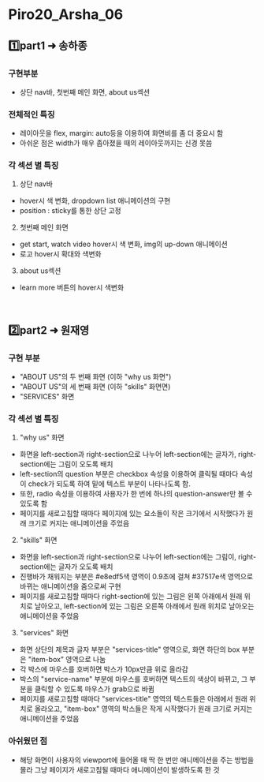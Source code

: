 # Piro20_Arsha_06

<!------------------------------------- part 1: 하종 ---------------------------------------->

## 1️⃣part1 ➜ 송하종

### 구현부분

- 상단 nav바, 첫번째 메인 화면, about us섹션

### 전체적인 특징

- 레이아웃을 flex, margin: auto등을 이용하여 화면비를 좀 더 중요시 함
- 아쉬운 점은 width가 매우 좁아졌을 때의 레이아웃까지는 신경 못씀

### 각 섹션 별 특징

1. 상단 nav바

- hover시 색 변화, dropdown list 애니메이션의 구현
- position : sticky를 통한 상단 고정

2. 첫번째 메인 화면

- get start, watch video hover시 색 변화, img의 up-down 애니메이션
- 로고 hover시 확대와 색변화

3. about us섹션

- learn more 버튼의 hover시 색변화

<br>

<!------------------------------------- part 2: 재영 ---------------------------------------->

## 2️⃣part2 ➜ 원재영

### 구현 부분

- "ABOUT US"의 두 번째 화면 (이하 "why us 화면")
- "ABOUT US"의 세 번째 화면 (이하 "skills" 화면면)
- "SERVICES" 화면
  <br>

### 각 섹션 별 특징

1. "why us" 화면

- 화면을 left-section과 right-section으로 나누어 left-section에는 글자가, right-section에는 그림이 오도록 배치
- left-section의 question 부분은 checkbox 속성을 이용하여 클릭될 때마다 속성이 check가 되도록 하여 밑에 텍스트 부분이 나타나도록 함.
- 또한, radio 속성을 이용하여 사용자가 한 번에 하나의 question-answer만 볼 수 있도록 함
- 페이지를 새로고침할 때마다 페이지에 있는 요소들이 작은 크기에서 시작했다가 원래 크기로 커지는 애니메이션을 주었음

2. "skills" 화면

- 화면을 left-section과 right-section으로 나누어 left-section에는 그림이, right-section에는 글자가 오도록 배치
- 진행바가 채워지는 부분은 #e8edf5색 영역이 0.9초에 걸쳐 #37517e색 영역으로 바뀌는 애니메이션을 줌으로써 구현
- 페이지를 새로고침할 때마다 right-section에 있는 그림은 왼쪽 아래에서 원래 위치로 날아오고, left-section에 있는 그림은 오른쪽 아래에서 원래 위치로 날아오는 애니메이션을 주었음

3. "services" 화면

- 화면 상단의 제목과 글자 부분은 "services-title" 영역으로, 화면 하단의 box 부분은 "item-box" 영역으로 나눔
- 각 박스에 마우스를 호버하면 박스가 10px만큼 위로 올라감
- 박스의 "service-name" 부분에 마우스를 호버하면 텍스트의 색상이 바뀌고, 그 부분을 클릭할 수 있도록 마우스가 grab으로 바뀜
- 페이지를 새로고침할 때마다 "services-title" 영역의 텍스트들은 아래에서 원래 위치로 올라오고, "item-box" 영역의 박스들은 작게 시작했다가 원래 크기로 커지는 애니메이션을 주었음

### 아쉬웠던 점

- 해당 화면이 사용자의 viewport에 들어올 때 딱 한 번만 애니메이션을 주는 방법을 몰라 그냥 페이지가 새로고침될 때마다 애니메이션이 발생하도록 한 것

<br>

<!------------------------------------- part 3: 기택 ---------------------------------------->

<br>

<!------------------------------------- part 4: 채연 ---------------------------------------->
